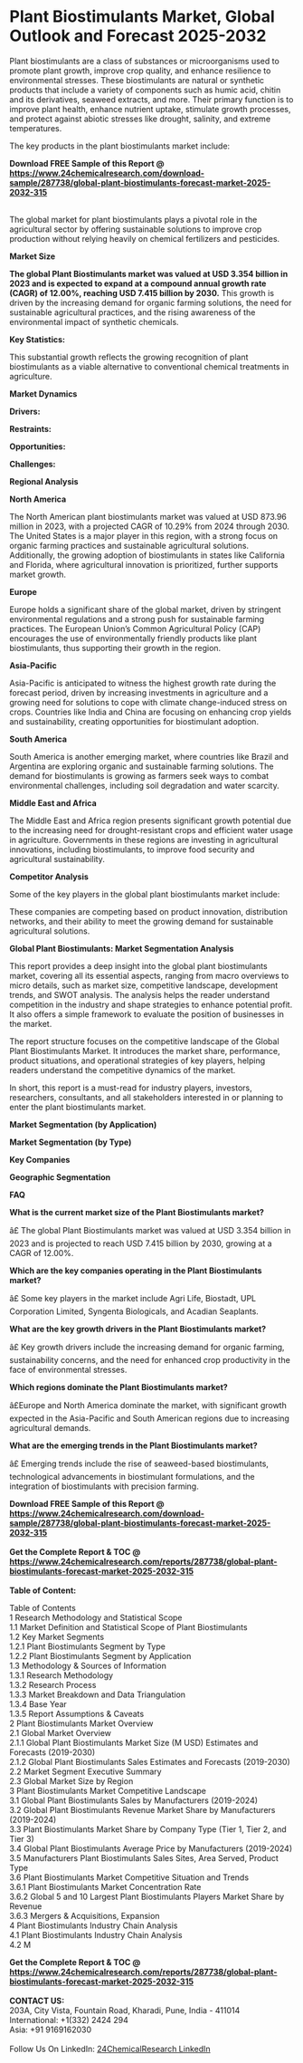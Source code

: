 <h1>Plant Biostimulants Market, Global Outlook and Forecast 2025-2032</h1><p>Plant biostimulants are a class of substances or microorganisms used to promote plant growth, improve crop quality, and enhance resilience to environmental stresses. These biostimulants are natural or synthetic products that include a variety of components such as humic acid, chitin and its derivatives, seaweed extracts, and more. Their primary function is to improve plant health, enhance nutrient uptake, stimulate growth processes, and protect against abiotic stresses like drought, salinity, and extreme temperatures.</p><p>
</p><p>The key products in the plant biostimulants market include:</p><div><b>Download FREE Sample of this Report @ 
            <a href="https://www.24chemicalresearch.com/download-sample/287738/global-plant-biostimulants-forecast-market-2025-2032-315">
            https://www.24chemicalresearch.com/download-sample/287738/global-plant-biostimulants-forecast-market-2025-2032-315</a></b></div><br><p>
</p><p>
</p><p>The global market for plant biostimulants plays a pivotal role in the agricultural sector by offering sustainable solutions to improve crop production without relying heavily on chemical fertilizers and pesticides.</p><p>
<strong>Market Size</strong></p><p>
</p><p><strong>The global Plant Biostimulants market was valued at USD 3.354 billion in 2023 and is expected to expand at a compound annual growth rate (CAGR) of 12.00%, reaching USD 7.415 billion by 2030.</strong> This growth is driven by the increasing demand for organic farming solutions, the need for sustainable agricultural practices, and the rising awareness of the environmental impact of synthetic chemicals.</p><p>
<strong>Key Statistics:</strong></p><p>
</p><p>
</p><p>This substantial growth reflects the growing recognition of plant biostimulants as a viable alternative to conventional chemical treatments in agriculture.</p><p>
<strong>Market Dynamics</strong></p><p>
<strong>Drivers:</strong></p><p>
</p><p>
<strong>Restraints:</strong></p><p>
</p><p>
<strong>Opportunities:</strong></p><p>
</p><p>
<strong>Challenges:</strong></p><p>
</p><p>
<strong>Regional Analysis</strong></p><p>
<strong>North America</strong></p><p>
</p><p>The North American plant biostimulants market was valued at USD 873.96 million in 2023, with a projected CAGR of 10.29% from 2024 through 2030. The United States is a major player in this region, with a strong focus on organic farming practices and sustainable agricultural solutions. Additionally, the growing adoption of biostimulants in states like California and Florida, where agricultural innovation is prioritized, further supports market growth.</p><p>
<strong>Europe</strong></p><p>
</p><p>Europe holds a significant share of the global market, driven by stringent environmental regulations and a strong push for sustainable farming practices. The European Union’s Common Agricultural Policy (CAP) encourages the use of environmentally friendly products like plant biostimulants, thus supporting their growth in the region.</p><p>
<strong>Asia-Pacific</strong></p><p>
</p><p>Asia-Pacific is anticipated to witness the highest growth rate during the forecast period, driven by increasing investments in agriculture and a growing need for solutions to cope with climate change-induced stress on crops. Countries like India and China are focusing on enhancing crop yields and sustainability, creating opportunities for biostimulant adoption.</p><p>
<strong>South America</strong></p><p>
</p><p>South America is another emerging market, where countries like Brazil and Argentina are exploring organic and sustainable farming solutions. The demand for biostimulants is growing as farmers seek ways to combat environmental challenges, including soil degradation and water scarcity.</p><p>
<strong>Middle East and Africa</strong></p><p>
</p><p>The Middle East and Africa region presents significant growth potential due to the increasing need for drought-resistant crops and efficient water usage in agriculture. Governments in these regions are investing in agricultural innovations, including biostimulants, to improve food security and agricultural sustainability.</p><p>
<strong>Competitor Analysis</strong></p><p>
</p><p>Some of the key players in the global plant biostimulants market include:</p><p>
</p><p>
</p><p>These companies are competing based on product innovation, distribution networks, and their ability to meet the growing demand for sustainable agricultural solutions.</p><p>
<strong>Global Plant Biostimulants: Market Segmentation Analysis</strong></p><p>
</p><p>This report provides a deep insight into the global plant biostimulants market, covering all its essential aspects, ranging from macro overviews to micro details, such as market size, competitive landscape, development trends, and SWOT analysis. The analysis helps the reader understand competition in the industry and shape strategies to enhance potential profit. It also offers a simple framework to evaluate the position of businesses in the market.</p><p>
</p><p>The report structure focuses on the competitive landscape of the Global Plant Biostimulants Market. It introduces the market share, performance, product situations, and operational strategies of key players, helping readers understand the competitive dynamics of the market.</p><p>
</p><p>In short, this report is a must-read for industry players, investors, researchers, consultants, and all stakeholders interested in or planning to enter the plant biostimulants market.</p><p>
<strong>Market Segmentation (by Application)</strong></p><p>
</p><p>
<strong>Market Segmentation (by Type)</strong></p><p>
</p><p>
<strong>Key Companies</strong></p><p>
</p><p>
<strong>Geographic Segmentation</strong></p><p>
</p><p>
<strong>FAQ </strong></p><p>
</p><p><strong>What is the current market size of the Plant Biostimulants market?</strong></p><p>
â£ The global Plant Biostimulants market was valued at USD 3.354 billion in 2023 and is projected to reach USD 7.415 billion by 2030, growing at a CAGR of 12.00%.</p><p>
</p><p><strong>Which are the key companies operating in the Plant Biostimulants market?</strong></p><p>
â£ Some key players in the market include Agri Life, Biostadt, UPL Corporation Limited, Syngenta Biologicals, and Acadian Seaplants.</p><p>
</p><p><strong>What are the key growth drivers in the Plant Biostimulants market?</strong></p><p>
â£ Key growth drivers include the increasing demand for organic farming, sustainability concerns, and the need for enhanced crop productivity in the face of environmental stresses.</p><p>
</p><p><strong>Which regions dominate the Plant Biostimulants market?</strong></p><p>
â£Europe and North America dominate the market, with significant growth expected in the Asia-Pacific and South American regions due to increasing agricultural demands.</p><p>
</p><p><strong>What are the emerging trends in the Plant Biostimulants market?</strong></p><p>
â£ Emerging trends include the rise of seaweed-based biostimulants, technological advancements in biostimulant formulations, and the integration of biostimulants with precision farming.
</p><div><b>Download FREE Sample of this Report @ 
            <a href="https://www.24chemicalresearch.com/download-sample/287738/global-plant-biostimulants-forecast-market-2025-2032-315">
            https://www.24chemicalresearch.com/download-sample/287738/global-plant-biostimulants-forecast-market-2025-2032-315</a></b></div><br><div><b>Get the Complete Report & TOC @ 
            <a href="https://www.24chemicalresearch.com/reports/287738/global-plant-biostimulants-forecast-market-2025-2032-315">
            https://www.24chemicalresearch.com/reports/287738/global-plant-biostimulants-forecast-market-2025-2032-315</a></b></div><br>
            <b>Table of Content:</b><p>Table of Contents<br />
1 Research Methodology and Statistical Scope<br />
1.1 Market Definition and Statistical Scope of Plant Biostimulants<br />
1.2 Key Market Segments<br />
1.2.1 Plant Biostimulants Segment by Type<br />
1.2.2 Plant Biostimulants Segment by Application<br />
1.3 Methodology & Sources of Information<br />
1.3.1 Research Methodology<br />
1.3.2 Research Process<br />
1.3.3 Market Breakdown and Data Triangulation<br />
1.3.4 Base Year<br />
1.3.5 Report Assumptions & Caveats<br />
2 Plant Biostimulants Market Overview<br />
2.1 Global Market Overview<br />
2.1.1 Global Plant Biostimulants Market Size (M USD) Estimates and Forecasts (2019-2030)<br />
2.1.2 Global Plant Biostimulants Sales Estimates and Forecasts (2019-2030)<br />
2.2 Market Segment Executive Summary<br />
2.3 Global Market Size by Region<br />
3 Plant Biostimulants Market Competitive Landscape<br />
3.1 Global Plant Biostimulants Sales by Manufacturers (2019-2024)<br />
3.2 Global Plant Biostimulants Revenue Market Share by Manufacturers (2019-2024)<br />
3.3 Plant Biostimulants Market Share by Company Type (Tier 1, Tier 2, and Tier 3)<br />
3.4 Global Plant Biostimulants Average Price by Manufacturers (2019-2024)<br />
3.5 Manufacturers Plant Biostimulants Sales Sites, Area Served, Product Type<br />
3.6 Plant Biostimulants Market Competitive Situation and Trends<br />
3.6.1 Plant Biostimulants Market Concentration Rate<br />
3.6.2 Global 5 and 10 Largest Plant Biostimulants Players Market Share by Revenue<br />
3.6.3 Mergers & Acquisitions, Expansion<br />
4 Plant Biostimulants Industry Chain Analysis<br />
4.1 Plant Biostimulants Industry Chain Analysis<br />
4.2 M</p><div><b>Get the Complete Report & TOC @ 
            <a href="https://www.24chemicalresearch.com/reports/287738/global-plant-biostimulants-forecast-market-2025-2032-315">
            https://www.24chemicalresearch.com/reports/287738/global-plant-biostimulants-forecast-market-2025-2032-315</a></b></div><br><b>CONTACT US:</b><br>
            203A, City Vista, Fountain Road, Kharadi, Pune, India - 411014<br>
            International: +1(332) 2424 294<br>
            Asia: +91 9169162030 <br><br>
            Follow Us On LinkedIn: <a href="https://www.linkedin.com/company/24chemicalresearch/">24ChemicalResearch LinkedIn</a>